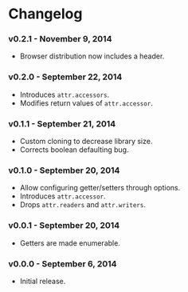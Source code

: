 # Changelog


### v0.2.1 - November 9, 2014

- Browser distribution now includes a header.


### v0.2.0 - September 22, 2014

- Introduces `attr.accessors`.
- Modifies return values of `attr.accessor`.


### v0.1.1 - September 21, 2014

- Custom cloning to decrease library size.
- Corrects boolean defaulting bug.


### v0.1.0 - September 20, 2014

- Allow configuring getter/setters through options.
- Introduces `attr.accessor`.
- Drops `attr.readers` and `attr.writers`.


### v0.0.1 - September 20, 2014

- Getters are made enumerable.


### v0.0.0 - September 6, 2014

- Initial release.
